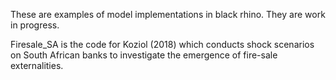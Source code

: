These are examples of model implementations in black rhino. They are work in progress. 

Firesale_SA is the code for Koziol (2018) which conducts shock scenarios on South African banks to investigate the emergence of fire-sale externalities.  
